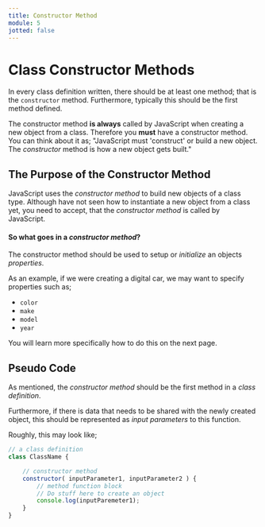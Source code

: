 ```yaml
---
title: Constructor Method
module: 5
jotted: false
---
```


# Class Constructor Methods

In every class definition written, there should be at least one method; that is the `constructor` method. Furthermore, typically this should be the first method defined.

The constructor method **is always** called by JavaScript when creating a new object from a class. Therefore you **must** have a constructor method. You can think about it as; "JavaScript must 'construct' or build a new object. The _constructor_ method is how a new object gets built."

## The Purpose of the Constructor Method

JavaScript uses the _constructor method_ to build new objects of a class type. Although have not seen how to instantiate a new object from a class yet, you need to accept, that the _constructor method_ is called by JavaScript.

#### So what goes in a _constructor method_?

The constructor method should be used to setup or _initialize_ an objects _properties_.

As an example, if we were creating a digital car, we may want to specify properties such as;

- `color`
- `make`
- `model`
- `year`

You will learn more specifically how to do this on the next page.

## Pseudo Code

As mentioned, the _constructor method_ should be the first method in a _class definition_.

Furthermore, if there is data that needs to be shared with the newly created object, this should be represented as _input parameters_ to this function.

Roughly, this may look like;

```js
// a class definition
class ClassName {

    // constructor method
    constructor( inputParameter1, inputParameter2 ) {
        // method function block
        // Do stuff here to create an object
        console.log(inputParemeter1);
    }
}
```
